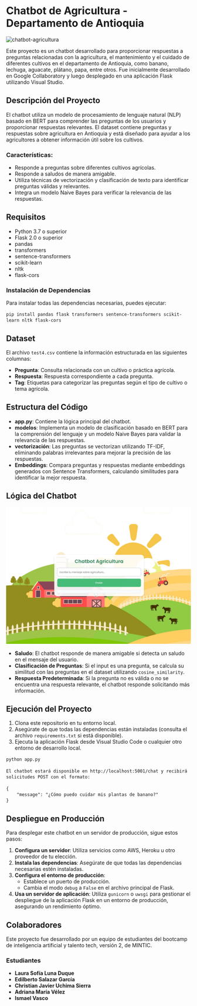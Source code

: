 # Chatbot de Agricultura - Departamento de Antioquia

![chatbot-agricultura](view-robot-tending-maintaining-gardens.jpg)


Este proyecto es un chatbot desarrollado para proporcionar respuestas a preguntas relacionadas con la agricultura, el mantenimiento y el cuidado de diferentes cultivos en el departamento de Antioquia, como banano, lechuga, aguacate, plátano, papa, entre otros. Fue inicialmente desarrollado en Google Collaboratory y luego desplegado en una aplicación Flask utilizando Visual Studio.

## Descripción del Proyecto

El chatbot utiliza un modelo de procesamiento de lenguaje natural (NLP) basado en BERT para comprender las preguntas de los usuarios y proporcionar respuestas relevantes. El dataset contiene preguntas y respuestas sobre agricultura en Antioquia y está diseñado para ayudar a los agricultores a obtener información útil sobre los cultivos.

### Características:

- Responde a preguntas sobre diferentes cultivos agrícolas.
- Responde a saludos de manera amigable.
- Utiliza técnicas de vectorización y clasificación de texto para identificar preguntas válidas y relevantes.
- Integra un modelo Naive Bayes para verificar la relevancia de las respuestas.

## Requisitos

- Python 3.7 o superior
- Flask 2.0 o superior
- pandas
- transformers
- sentence-transformers
- scikit-learn
- nltk
- flask-cors

### Instalación de Dependencias

Para instalar todas las dependencias necesarias, puedes ejecutar:

```
pip install pandas flask transformers sentence-transformers scikit-learn nltk flask-cors
```


## Dataset

El archivo `test4.csv` contiene la información estructurada en las siguientes columnas:

- **Pregunta**: Consulta relacionada con un cultivo o práctica agrícola.
- **Respuesta**: Respuesta correspondiente a cada pregunta.
- **Tag**: Etiquetas para categorizar las preguntas según el tipo de cultivo o tema agrícola.

## Estructura del Código

- **app.py**: Contiene la lógica principal del chatbot.
- **modelos**: Implementa un modelo de clasificación basado en BERT para la comprensión del lenguaje y un modelo Naive Bayes para validar la relevancia de las respuestas.
- **vectorización**: Las preguntas se vectorizan utilizando TF-IDF, eliminando palabras irrelevantes para mejorar la precisión de las respuestas.
- **Embeddings**: Compara preguntas y respuestas mediante embeddings generados con Sentence Transformers, calculando similitudes para identificar la mejor respuesta.

## Lógica del Chatbot

![chatbot-interfaz](chatbot-interfaz.png)

- **Saludo**: El chatbot responde de manera amigable si detecta un saludo en el mensaje del usuario.
- **Clasificación de Preguntas**: Si el input es una pregunta, se calcula su similitud con las preguntas en el dataset utilizando `cosine_similarity`.
- **Respuesta Predeterminada**: Si la pregunta no es válida o no se encuentra una respuesta relevante, el chatbot responde solicitando más información.

## Ejecución del Proyecto

1. Clona este repositorio en tu entorno local.
2. Asegúrate de que todas las dependencias están instaladas (consulta el archivo `requirements.txt` si está disponible).
3. Ejecuta la aplicación Flask desde Visual Studio Code o cualquier otro entorno de desarrollo local.


```
python app.py

El chatbot estará disponible en http://localhost:5001/chat y recibirá solicitudes POST con el formato:

{
    "message": "¿Cómo puedo cuidar mis plantas de banano?"
}
```

## Despliegue en Producción

Para desplegar este chatbot en un servidor de producción, sigue estos pasos:

1. **Configura un servidor**: Utiliza servicios como AWS, Heroku u otro proveedor de tu elección.
2. **Instala las dependencias**: Asegúrate de que todas las dependencias necesarias estén instaladas.
3. **Configura el entorno de producción**:
   - Establece un puerto de producción.
   - Cambia el modo `debug` a `False` en el archivo principal de Flask.
4. **Usa un servidor de aplicación**: Utiliza `gunicorn` o `uwsgi` para gestionar el despliegue de la aplicación Flask en un entorno de producción, asegurando un rendimiento óptimo.

## Colaboradores

Este proyecto fue desarrollado por un equipo de estudiantes del bootcamp de inteligencia artificial y talento tech, versión 2, de MINTIC.

### Estudiantes

- **Laura Sofía Luna Duque**
- **Edilberto Salazar García**
- **Christian Javier Uchima Sierra**
- **Adriana María Vélez**
- **Ismael Vasco**

